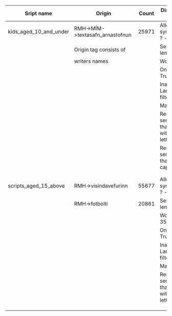 |Sript name            |Origin                         |Count    |Discription-H2                                  |
|----------------------|-------------------------------|---------|------------------------------------------------|
|kids_aged_10_and_under|RMH->MÍM->textasafn_arnastofnun|25971    |Allowed symbals: : , ! ? -                      |
|                      |Origin tag consists of         |         |Sentence length: 2-5                            |
|                      |writers names                  |         |Word max: 8                                     |
|                      |                               |         |Only BIN: True                                  |
|                      |                               |         |Inappropriate Language filter: True             |
|                      |                               |         |Manual edit:                                    |
|                      |                               |         |Removed sentences that start with a small letter|
|                      |                               |         |Removed sentenced that are all caps             |
|                      |                               |         |                                                |
|                      |                               |         |                                                |
|scripts_aged_15_above |RMH->vísindavefurinn           |55677    |Allowed symbals: : , ! ? -                      |
|                      |RMH->fotbolti                  |20861    |Sentence length: 2-15                           |
|                      |                               |         |Word max: 35                                    |
|                      |                               |         |Only BIN: True                                  |
|                      |                               |         |Inappropriate Language filter: True             |
|                      |                               |         |Manual edit:                                    |
|                      |                               |         |Removed sentences that start with a small letter|
|                      |                               |         |                                                |
|                      |                               |         |                                                |
|                      |                               |         |                                                |
